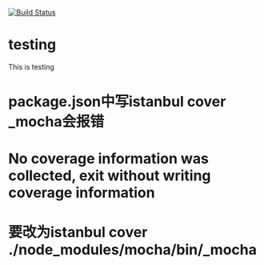 [![Build Status](https://travis-ci.org/yahweh666/testing.svg?branch=master)](https://travis-ci.org/yahweh666/testing)

# testing
This is testing

# package.json中写istanbul cover _mocha会报错
# No coverage information was collected, exit without writing coverage information
# 要改为istanbul  cover  ./node_modules/mocha/bin/_mocha

